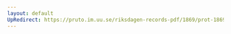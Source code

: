 ```yaml
---
layout: default
UpRedirect: https://pruto.im.uu.se/riksdagen-records-pdf/1869/prot-1869--ak--401.pdf
---
```


